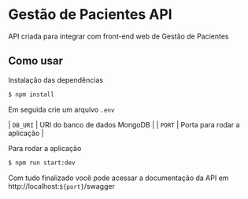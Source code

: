 # Gestão de Pacientes API

API criada para integrar com front-end web de Gestão de Pacientes

## Como usar

Instalação das dependências

```bash
$ npm install
```

Em seguida crie um arquivo `.env`

| `DB_URI` | URI do banco de dados MongoDB |
| `PORT` | Porta para rodar a aplicação |

Para rodar a aplicação

```bash
$ npm run start:dev
```

Com tudo finalizado você pode acessar a documentação da API em http://localhost:`${port}`/swagger
